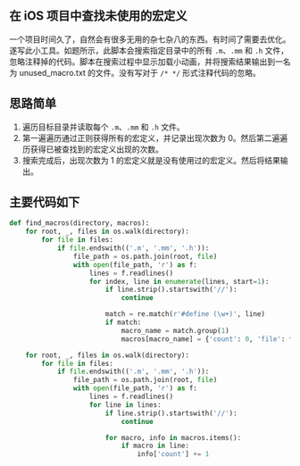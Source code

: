 ## 在 iOS 项目中查找未使用的宏定义

一个项目时间久了，自然会有很多无用的杂七杂八的东西。有时间了需要去优化。遂写此小工具。如题所示，此脚本会搜索指定目录中的所有 `.m`、`.mm` 和 `.h` 文件，忽略注释掉的代码。脚本在搜索过程中显示加载小动画，并将搜索结果输出到一名为 unused_macro.txt 的文件。没有写对于 ``/* */`` 形式注释代码的忽略。

## 思路简单

1. 遍历目标目录并读取每个 `.m`、`.mm` 和 `.h` 文件。
2. 第一遍遍历通过正则获得所有的宏定义，并记录出现次数为 0。然后第二遍遍历获得已被查找到的宏定义出现的次数。
3. 搜索完成后，出现次数为 1 的宏定义就是没有使用过的宏定义。然后将结果输出。

## 主要代码如下

```python
def find_macros(directory, macros):
    for root, _, files in os.walk(directory):
        for file in files:
            if file.endswith(('.m', '.mm', '.h')):
                file_path = os.path.join(root, file)
                with open(file_path, 'r') as f:
                    lines = f.readlines()
                    for index, line in enumerate(lines, start=1):
                        if line.strip().startswith('//'):
                            continue

                        match = re.match(r'#define (\w+)', line)
                        if match:
                            macro_name = match.group(1)
                            macros[macro_name] = {'count': 0, 'file': file_path, 'line': index}

    for root, _, files in os.walk(directory):
        for file in files:
            if file.endswith(('.m', '.mm', '.h')):
                file_path = os.path.join(root, file)
                with open(file_path, 'r') as f:
                    lines = f.readlines()
                    for line in lines:
                        if line.strip().startswith('//'):
                            continue

                        for macro, info in macros.items():
                            if macro in line:
                                info['count'] += 1
```

